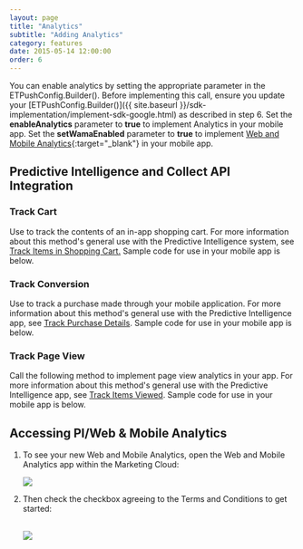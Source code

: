 ```yaml
---
layout: page
title: "Analytics"
subtitle: "Adding Analytics"
category: features
date: 2015-05-14 12:00:00
order: 6
---
```


You can enable analytics by setting the appropriate parameter in the ETPushConfig.Builder(). Before implementing this call, ensure you update your [ETPushConfig.Builder()]({{ site.baseurl }}/sdk-implementation/implement-sdk-google.html) as described in step 6. Set the **enableAnalytics** parameter to **true** to implement Analytics in your mobile app. Set the **setWamaEnabled** parameter to **true** to implement [Web and Mobile Analytics](https://help.exacttarget.com/en/documentation/web_and_mobile_analytics/){:target="_blank"} in your mobile app.

<script src="https://gist.github.com/sfmc-mobilepushsdk/a1f32591efa5fcfb6943.js"></script>


## Predictive Intelligence and Collect API Integration

<a name="track_cart"></a>

### Track Cart

Use to track the contents of an in-app shopping cart. For more information about this method's general use with the Predictive Intelligence system, see <a href="http://help.marketingcloud.com/en/documentation/collect_code/install_collect_code/track_cart/" target="_blank">Track Items in Shopping Cart.</a> Sample code for use in your mobile app is below.

<script src="https://gist.github.com/sfmc-mobilepushsdk/2cb3447b64500b02c8ca51dce6efc290.js"></script>

<a name="track_conversion"></a>

### Track Conversion

Use to track a purchase made through your mobile application. For more information about this method's general use with the Predictive Intelligence app, see <a href="http://help.marketingcloud.com/en/documentation/collect_code/install_collect_code/track_conversion/" target="_blank">Track Purchase Details</a>. Sample code for use in your mobile app is below.

<script src="https://gist.github.com/sfmc-mobilepushsdk/1989b6d8e2e7a64e3787fd0e6f11946b.js"></script>

### Track Page View
Call the following method to implement page view analytics in your app. For more information about this method's general use with the Predictive Intelligence app, see <a href="http://help.marketingcloud.com/en/documentation/collect_code/install_collect_code/track_page_view/" target="_blank">Track Items Viewed</a>. Sample code for use in your mobile app is below.

<script src="https://gist.github.com/sfmc-mobilepushsdk/da02ce55ea76aa826a28cb74988b40e4.js"></script>

## Accessing PI/Web & Mobile Analytics
1.  To see your new Web and Mobile Analytics, open the Web and Mobile Analytics app within the Marketing Cloud:
    
    <img class="img-responsive" src="{{ site.baseurl }}/assets/wama_menu.png" />
1.  Then check the checkbox agreeing to the Terms and Conditions to get started:<br/><br/>
    
    <img class="img-responsive" src="{{ site.baseurl }}/assets/wama_t_and_c.png" />